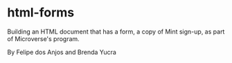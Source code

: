# html-forms
Building an HTML document that has a form, a copy of Mint sign-up, as part of Microverse's program.

By Felipe dos Anjos and Brenda Yucra

